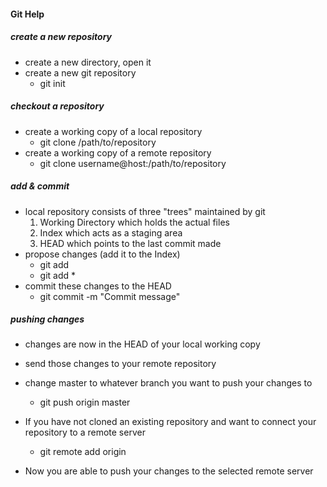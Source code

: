#### Git Help

##### create a new repository
* create a new directory, open it 
* create a new git repository
    * git init

##### checkout a repository
* create a working copy of a local repository
    * git clone /path/to/repository
* create a working copy of a remote repository
    * git clone username@host:/path/to/repository

##### add & commit
* local repository consists of three "trees" maintained by git
    1. Working Directory which holds the actual files
    2. Index which acts as a staging area
    3. HEAD which points to the last commit made
* propose changes (add it to the Index)
    * git add <filename>
    * git add *
* commit these changes to the HEAD
    * git commit -m "Commit message"
    
##### pushing changes
* changes are now in the HEAD of your local working copy
* send those changes to your remote repository
* change master to whatever branch you want to push your changes to
    * git push origin master
 
* If you have not cloned an existing repository and want to connect your repository to a remote server
    * git remote add origin <server>
* Now you are able to push your changes to the selected remote server
